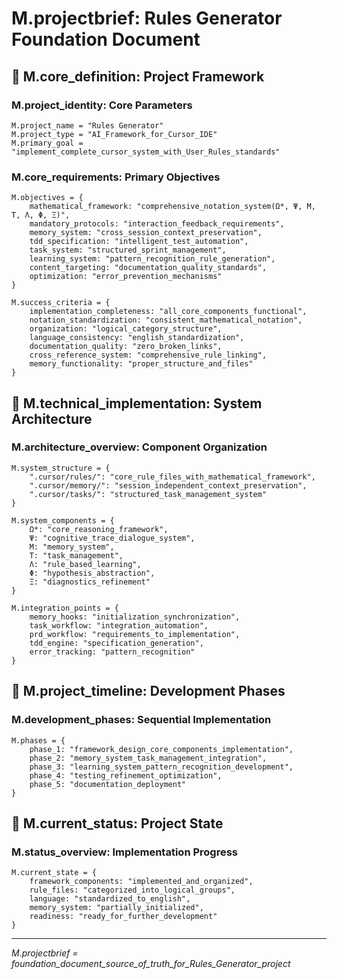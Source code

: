 <!-- CONTENT_TARGET: AI_FACING - Mathematical notation User_Rules framework -->

# M.projectbrief: Rules Generator Foundation Document

## 🎯 M.core_definition: Project Framework

### M.project_identity: Core Parameters
```
M.project_name = "Rules Generator"
M.project_type = "AI_Framework_for_Cursor_IDE"
M.primary_goal = "implement_complete_cursor_system_with_User_Rules_standards"
```

### M.core_requirements: Primary Objectives
```
M.objectives = {
    mathematical_framework: "comprehensive_notation_system(Ω*, Ψ, M, T, Λ, Φ, Ξ)",
    mandatory_protocols: "interaction_feedback_requirements",
    memory_system: "cross_session_context_preservation",
    tdd_specification: "intelligent_test_automation",
    task_system: "structured_sprint_management",
    learning_system: "pattern_recognition_rule_generation",
    content_targeting: "documentation_quality_standards",
    optimization: "error_prevention_mechanisms"
}

M.success_criteria = {
    implementation_completeness: "all_core_components_functional",
    notation_standardization: "consistent_mathematical_notation",
    organization: "logical_category_structure",
    language_consistency: "english_standardization",
    documentation_quality: "zero_broken_links",
    cross_reference_system: "comprehensive_rule_linking",
    memory_functionality: "proper_structure_and_files"
}
```

## 🎯 M.technical_implementation: System Architecture

### M.architecture_overview: Component Organization
```
M.system_structure = {
    ".cursor/rules/": "core_rule_files_with_mathematical_framework",
    ".cursor/memory/": "session_independent_context_preservation",
    ".cursor/tasks/": "structured_task_management_system"
}

M.system_components = {
    Ω*: "core_reasoning_framework",
    Ψ: "cognitive_trace_dialogue_system",
    M: "memory_system",
    T: "task_management",
    Λ: "rule_based_learning",
    Φ: "hypothesis_abstraction",
    Ξ: "diagnostics_refinement"
}

M.integration_points = {
    memory_hooks: "initialization_synchronization",
    task_workflow: "integration_automation",
    prd_workflow: "requirements_to_implementation",
    tdd_engine: "specification_generation",
    error_tracking: "pattern_recognition"
}
```

## 🎯 M.project_timeline: Development Phases

### M.development_phases: Sequential Implementation
```
M.phases = {
    phase_1: "framework_design_core_components_implementation",
    phase_2: "memory_system_task_management_integration",
    phase_3: "learning_system_pattern_recognition_development",
    phase_4: "testing_refinement_optimization",
    phase_5: "documentation_deployment"
}
```

## 🎯 M.current_status: Project State

### M.status_overview: Implementation Progress
```
M.current_state = {
    framework_components: "implemented_and_organized",
    rule_files: "categorized_into_logical_groups",
    language: "standardized_to_english",
    memory_system: "partially_initialized",
    readiness: "ready_for_further_development"
}
```

---
*M.projectbrief = foundation_document_source_of_truth_for_Rules_Generator_project* 